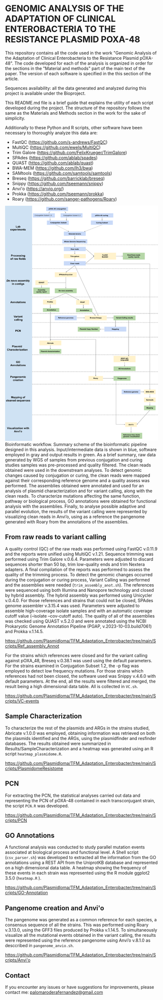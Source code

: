 # GENOMIC ANALYSIS OF THE ADAPTATION OF CLINICAL ENTEROBACTERIA TO THE RESISTANCE PLASMID POXA-48

This repository contains all the code used in the work "Genomic Analysis of the Adaptation of Clinical Enterobacteria to the Resistance Plasmid pOXA-48".
The code developed for each of the analysis is organized in order for the sections in the "Material and methods" part of the main text of the paper. The version of each software is specified in the this section of the article.

Sequences availability: all the data generated and analyzed during this project is available under the Bioproject.

This README.md file is a brief guide that explains the utility of each script developed during the project. The structure of the repository follows the same as the Materials and Methods section in the work for the sake of simplicity.

Additionally to these Python and R scripts, other software have been necessary to thoroughly analyze this data are:
* FastQC (https://github.com/s-andrews/FastQC)
* MultiQC (https://github.com/ewels/MultiQC)
* Trim Galore (https://github.com/FelixKrueger/TrimGalore)
* SPAdes (https://github.com/ablab/spades)
* QUAST (https://github.com/ablab/quast)
* BWA-MEM (https://github.com/lh3/bwa)
* SAMtools (https://github.com/samtools/samtools)
* Breseq (https://github.com/barricklab/breseq)
* Snippy (https://github.com/tseemann/snippy)
* Anvi'o (https://anvio.org/)
* Prokka (https://github.com/tseemann/prokka)
* Roary (https://github.com/sanger-pathogens/Roary)

![fig_workflow_TFM](https://github.com/Plasmidloma/TFM_Adaptation_Enterobacter/blob/5fafdb434a10e1464cbf1342b16513a2d24b3a92/Results/Workflow.png)
Bioinformatic workflow. Summary scheme of the bioinformatic pipeline designed in this analysis. Input/intermediate data is shown in blue, software employed in gray and output results in green. As a brief summary, raw data generated by WGS of samples from previous conjugation and curing studies samples was pre-processed and quality filtered. The clean reads obtained were used in the downstream analyses. To detect genomic changes caused by conjugation or curing, the clean reads were mapped against their corresponding reference
genome and a quality assess was performed. The assemblies obtained were annotated and used for an analysis of plasmid characterization and for variant calling, along with the clean reads. To characterize mutations affecting the same function, pathway or biological process, GO annotations were obtained for functional analysis with the assemblies. Finally, to analyse possible adaptive and parallel evolution, the results of the variant calling were represented by visualizing clean reads in Anvi’o, using as a reference the pangenome generated with Roary from the annotations of the assemblies.


## From raw reads to variant calling
A quality control (QC) of the raw reads was performed using FastQC v.0.11.9 and the reports were unified using MultiQC v.1.21. Sequence trimming was performed using Trim Galore v.0.6.4. Parameters were adjusted to discard sequences shorter than 50 bp,
trim low-quality ends and trim Nextera adapters. A final compilation of the reports was performed to assess the quality of the trimming process. 
To detect the genomic changes occurred during the conjugation or curing process, Variant Calling was performed and the assemblies were needed (`trim_assembly_anot.sh`). 
The references were sequenced using both Illumina and Nanopore technology and closed by hybrid assembly. The hybrid assembly was performed using Unicycler v.0.4.0. For those references and strains that could not be closed, SPAdes genome assembler v.3.15.4 was used. Parameters were adjusted to assemble high-coverage isolate samples and with an automatic coverage cutoff value (–isolate –cov-cutoff auto). The quality of all of the assemblies was checked using QUAST v.5.2.0 and were annotated using the NCBI Prokaryotic Genome Annotation Pipeline (PGAP, v.2023-10-03.build7061) and Prokka v.1.14.5.

https://github.com/Plasmidloma/TFM_Adaptation_Enterobacter/tree/main/Scripts/Ref_assembly_Annot

For the strains which references were closed and for the variant calling against pOXA_48, Breseq v.0.38.1 was used using the default parameters. For the strains examined in Conjugation Subset 1.2, the -p flag was employed to detect low frequency mutations. For those strains which references had not been closed, the software used was Snippy v.4.6.0 with default parameters. At the end, all the results were filtered and merged, the result being a high dimensional data table. All is collected in `VC.sh`.

https://github.com/Plasmidloma/TFM_Adaptation_Enterobacter/tree/main/Scripts/VC-events

## Sample Characterization
To characterize the rest of the plasmids and ARGs in the strains studied, Abricate v.1.0.0 was employed, obtaining information was retrieved on both the plasmids identified and the ARGs,
using the plasmidfinder and resfinder databases. The results obtained were summarized in Results/SampleCharacterization and a heatmap was generated using an R script `heatmap_plasmidome.R`.

https://github.com/Plasmidloma/TFM_Adaptation_Enterobacter/tree/main/Scripts/PlasmidomeResistome

## PCN 
For extracting the PCN, the statistical analyses carried out  data  and representing the PCN of pOXA-48 contained in each transconjugant strain, the script `PCN.R` was developed.

https://github.com/Plasmidloma/TFM_Adaptation_Enterobacter/tree/main/Scripts/PCN

## GO Annotations
A functional analysis was conducted to study parallel mutation events associated at biological process and functional level. A Shell script (`csv_parser.sh`) was developed to extracted all the information from the GO annotations using a
REST API from the UniprotKB database and represented on a high dimensional data table. A heatmap showing the frequency of these events in each strain was represented using the R module ggplot2 3.5.0 (`heatmap.R` ).

https://github.com/Plasmidloma/TFM_Adaptation_Enterobacter/tree/main/Scripts/GO-Annotation


## Pangenome creation and Anvi'o
The pangenome was generated as a common reference for each species, a consensus sequence of all the strains. This was performed using Roary v.3.13.0, using the GFF3 files  produced by Prokka v.1.14.5. To simultaneously visualize all the mutational events obtained in the variant calling, the results were represented using the reference pangenome using Anvi’o v.8.1.0 as desccribed in `pangenome_anvio.sh`.

https://github.com/Plasmidloma/TFM_Adaptation_Enterobacter/tree/main/Scripts/Anvi'o


## Contact
If you encounter any issues or have suggestions for improvements, please contact me: palomaroderafernandez@gmail.com













